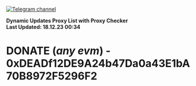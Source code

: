 [![Telegram channel](https://img.shields.io/endpoint?url=https://runkit.io/damiankrawczyk/telegram-badge/branches/master?url=https://t.me/n4z4v0d)](https://t.me/n4z4v0d) 

**Dynamic Updates Proxy List with Proxy Checker**  
**Last Updated: 18.12.23 00:34**

# DONATE (_any evm_) - 0xDEADf12DE9A24b47Da0a43E1bA70B8972F5296F2

